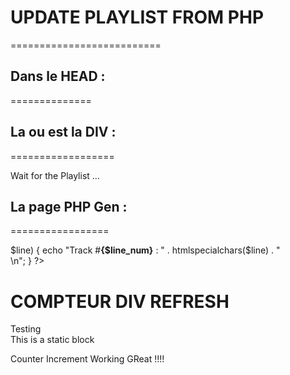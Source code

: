 # UPDATE PLAYLIST FROM PHP
==========================

## Dans le HEAD :
==============
    <script type="text/javascript">
        var auto_refresh = setInterval(
            function() {
                $('#playlist').load('pl-gen.php').fadeIn("slow");
            }, 1000);
    </script>

## La ou est la DIV :
==================

<div id="playlist">Wait for the Playlist ... </div>

## La page PHP Gen :
=================

<?php

// Nom du fichier à ouvrir
    $fichier = file("playlist.txt");
// Nombre total de ligne du fichier
    $total = count($fichier);

//    for($i = 0; $i < $total; $i++) {
//    On affiche ligne par ligne le contenu du fichier
//    avec la fonction nl2br pour ajouter les sauts de lignes
//    echo nl2br($fichier[$i]);
//    }
// OU en ayant les numéros de ligne et l'ajout des sauts de lignes
//
// Affiche toute les lignes du tableau
// avec les numéros de ligne

    foreach ($fichier as $line_num => $line) {
        echo "Track #<b>{$line_num}</b> : " . htmlspecialchars($line) . "<br />\n";
    }

?>


# COMPTEUR DIV REFRESH
<html>
    <head>
        <script langauge="javascript">
            var counter = 0;
            window.setInterval("refreshDiv()", 5000);
            function refreshDiv(){
                counter = counter + 1;
                document.getElementById("test").innerHTML = "Testing " + counter;
            }
        </script>
    </head>
    <body>
        <div id="test">
            Testing
        </div>
        <div id="staticBlock">
            This is a static block
        </div>
    </body>
</html>

Counter Increment Working GReat !!!!
